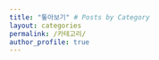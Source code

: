 ```yaml
---
title: "톺아보기" # Posts by Category
layout: categories
permalink: /카테고리/
author_profile: true
---
```

